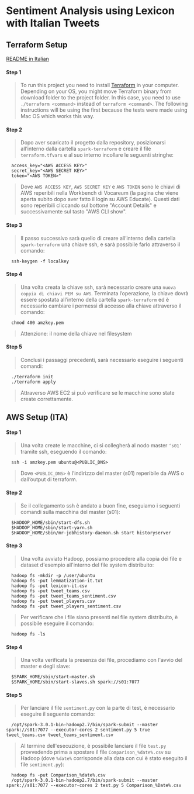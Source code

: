 # Sentiment Analysis using Lexicon with Italian Tweets

## Terraform Setup

[README in Italian](https://github.com/CarloNuvole/Sentiment-Analysis-Big-Data/blob/main/README.it.md)

#### Step 1
> To run this project you need to install [Terraform](https://www.terraform.io/downloads.html) in your computer. Depending on your OS, you might move Terraform binary from download folder to the project folder. In this case, you need to use `./terraform <command>` instead of `terraform <command>`. The following instructions will be using the first because the tests were made using Mac OS which works this way.
  
#### Step 2  
> Dopo aver scaricato il progetto dalla repository, posizionarsi all’interno dalla cartella `spark-terraform` e creare il file `terraform.tfvars` e al suo interno incollare le seguenti stringhe:
```
  access_key="<AWS ACCESS KEY>"
  secret_key="<AWS SECRET KEY>"
  token="<AWS TOKEN>"
```
> Dove `AWS ACCESS KEY`, `AWS SECRET KEY` e `AWS TOKEN` sono le chiavi di AWS reperibili nella Workbench di Vocareum (la pagina che viene aperta subito dopo aver fatto il login su AWS Educate). Questi dati sono reperibili cliccando sul bottone "Account Details" e successivamente sul tasto "AWS CLI show".

#### Step 3
> Il passo successivo sarà quello di creare all’interno della cartella `spark-terraform` una chiave ssh, e sarà possibile farlo attraverso il comando:
```
  ssh-keygen -f localkey
```
#### Step 4
> Una volta creata la chiave ssh, sarà necessario creare una `nuova coppia di chiavi PEM su AWS`. Terminata l’operazione, la chiave dovrà essere spostata all’interno della cartella `spark-terraform` ed è necessario cambiare i permessi di accesso alla chiave attraverso il comando:
```
  chmod 400 amzkey.pem
```
> Attenzione: il nome della chiave nel filesystem 

#### Step 5
> Conclusi i passaggi precedenti, sarà necessario eseguire i seguenti comandi:
```
  ./terraform init
  ./terraform apply
```
> Attraverso AWS EC2 si può verificare se le macchine sono state create correttamente.

## AWS Setup (ITA)

#### Step 1
> Una volta create le macchine, ci si collegherà al nodo master `‘s01’` tramite ssh, eseguendo il comando:
```
  ssh -i amzkey.pem ubuntu@<PUBLIC_DNS>
```
> Dove `<PUBLIC_DNS>` è l’indirizzo del master (s01) reperibile da AWS o dall’output di terraform. 

#### Step 2
> Se il collegamento ssh è andato a buon fine, eseguiamo i seguenti comandi sulla macchina del master (s01):
```
  $HADOOP_HOME/sbin/start-dfs.sh
  $HADOOP_HOME/sbin/start-yarn.sh
  $HADOOP_HOME/sbin/mr-jobhistory-daemon.sh start historyserver
```
#### Step 3  
> Una volta avviato Hadoop, possiamo procedere alla copia dei file e dataset d'esempio all'interno del file system distribuito:
``` 
  hadoop fs -mkdir -p /user/ubuntu
  hadoop fs -put lemmatization-it.txt
  hadoop fs -put lexicon-it.csv
  hadoop fs -put tweet_teams.csv
  hadoop fs -put tweet_teams_sentiment.csv
  hadoop fs -put tweet_players.csv
  hadoop fs -put tweet_players_sentiment.csv
```
> Per verificare che i file siano presenti nel file system distribuito, è possibile eseguire il comando:
```
  hadoop fs -ls
```
#### Step 4  
> Una volta verificata la presenza dei file, procediamo con l'avvio del master e degli slave: 
```
  $SPARK_HOME/sbin/start-master.sh
  $SPARK_HOME/sbin/start-slaves.sh spark://s01:7077
```
#### Step 5
> Per lanciare il file `sentiment.py` con la parte di test, è necessario eseguire il seguente comando:
```
  /opt/spark-3.0.1-bin-hadoop2.7/bin/spark-submit --master spark://s01:7077 --executor-cores 2 sentiment.py 5 true tweet_teams.csv tweet_teams_sentiment.csv 
```
> Al termine dell'esecuzione, è possibile lanciare il file `test.py` provvedendo prima a spostare il file `Comparison_%date%.csv` su Hadoop (dove `%date%` corrisponde alla data con cui è stato eseguito il file `sentiment.py`):
```
  hadoop fs -put Comparison_%date%.csv
  /opt/spark-3.0.1-bin-hadoop2.7/bin/spark-submit --master spark://s01:7077 --executor-cores 2 test.py 5 Comparison_%Date%.csv
``` 
  
